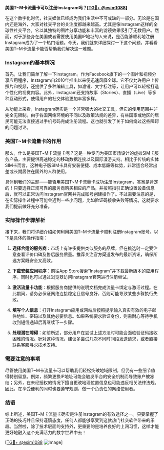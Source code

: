 **美国T~M卡流量卡可以注册Instagram吗？[[TG💪+ @esim1088](https://t.me/s/esim1088)]**

在这个数字化时代，社交媒体已经成为我们生活中不可或缺的一部分。无论是在国内还是海外，大家对社交平台的关注度都越来越高。尤其是像Instagram这样的全球性社交平台，它以其独特的图片分享功能和丰富的滤镜效果吸引了无数用户。然而，对于那些身在美国或者需要使用美国IP地址的人来说，是否能够顺利地注册Instagram成为了一个热门话题。今天，我们就来详细探讨一下这个问题，并看看美国T~M卡流量卡能否帮助我们解决这一难题。

### Instagram的基本情况

首先，让我们简单了解一下Instagram。作为Facebook旗下的一个图片和视频分享应用程序，Instagram自2010年推出以来便迅速风靡全球。它不仅允许用户上传照片和视频，还提供了多种编辑工具，如滤镜、文字标注等，让用户可以轻松打造个性化的视觉内容。此外，Instagram还支持故事（Stories）、直播（Live）等多种互动形式，使得用户的社交体验更加丰富多样。

从功能上来看，Instagram确实是一个非常强大的社交工具，但它的使用范围并非完全无限制。由于各国网络环境的不同以及政策法规的差异，有些国家或地区的居民可能无法直接通过手机号码完成注册流程。这也就引发了关于如何绕过这些障碍的问题讨论。

### 美国T~M卡流量卡的作用

那么，什么是美国T~M卡流量卡呢？这是一种专门为美国市场设计的虚拟SIM卡服务产品，主要提供高速稳定的移动数据连接以及国际漫游支持。相比于传统的实体SIM卡而言，这种电子版SIM卡具有安装便捷、成本低廉等优势，非常适合经常出差或长期居住在国外的人群使用。

具体到我们的主题——能否用美国T~M卡流量卡成功注册Instagram，答案是肯定的！只要选择正规可靠的服务商购买相应的产品，并按照指引正确设置设备信息后，就可以正常访问Instagram官网并完成账号创建操作了。不过需要注意的是，在实际操作过程中可能会遇到一些小问题，比如验证码接收失败等情况，这就要求我们提前做好充分准备。

### 实际操作步骤解析

接下来，我们将详细介绍如何利用美国T~M卡流量卡顺利注册Instagram账号。以下是具体的操作指南：

1. **选择合适的服务商**：市场上有许多提供类似服务的品牌，但在挑选时一定要注意查看评价口碑及售后服务质量。推荐关注官方渠道发布的最新资讯，确保所选方案既安全又高效。
   
2. **下载安装应用程序**：前往App Store搜索“Instagram”并下载最新版本的应用程序。同时也可以通过浏览器访问Instagram官网进行注册尝试。

3. **激活流量卡功能**：根据服务商提供的说明文档完成流量卡绑定与激活过程。在此期间，请务必保证网络连接稳定且信号良好，否则可能导致某些步骤执行失败。

4. **填写个人信息**：打开Instagram应用或网站后按照提示输入真实有效的电子邮件地址、密码以及其他必要信息。如果系统要求验证身份，则需耐心等待手机收到短信通知后再继续下一步骤。

5. **处理潜在障碍**：如前所述，部分用户在尝试上述方法时可能会面临验证码接收困难的情况。针对这种情况，建议多尝试几次不同时间段发送请求，或者直接联系客服寻求技术支持。

### 需要注意的事项

尽管使用美国T~M卡流量卡可以帮助我们轻松突破地域限制，但仍有一些细节值得特别留意。例如，频繁更换IP地址可能会触发平台的安全机制而导致账户被冻结；另外，在未经授权的情况下擅自更改地理位置信息也可能违反相关法律法规。因此，在享受便利的同时也要遵守规则，做一个负责任的网络使用者。

### 结语

综上所述，美国T~M卡流量卡确实是注册Instagram的有效途径之一。只要掌握了正确的技巧并且保持谨慎态度，任何人都能够享受到这款热门社交软件带来的乐趣。当然啦，除了技术层面的支持外，更重要的是培养良好的上网习惯，这样才能更好地融入这个充满活力的数字世界中去！

[[TG💪+ @esim1088](https://t.me/s/esim1088) ![Image](https://i.postimg.cc/4NQfJmqS/Snipaste-2025-05-13-00-14-12.png)]